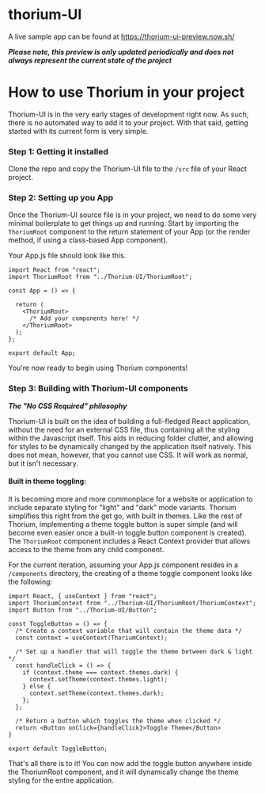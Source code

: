 # thorium-UI
A live sample app can be found at https://thorium-ui-preview.now.sh/

***Please note, this preview is only updated periodically and does not always represent the current state of the project***

# How to use Thorium in your project
Thorium-UI is in the very early stages of development right now. As such, there is no automated way to add it to your project.
With that said, getting started with its current form is very simple.

### Step 1: Getting it installed
Clone the repo and copy the Thorium-UI file to the `/src` file of your React project.

### Step 2: Setting up you App
Once the Thorium-UI source file is in your project, we need to do some very minimal boilerplate to get things up and running. Start by importing the `ThoriumRoot` component to the return statement of your App (or the render method, if using a class-based App component).

Your App.js file should look like this.

```
import React from "react";
import ThoriumRoot from "../Thorium-UI/ThoriumRoot";

const App = () => {

  return (
    <ThoriumRoot>
      /* Add your components here! */
    </ThoriumRoot>
  );
};

export default App;
```

You're now ready to begin using Thorium components!

### Step 3: Building with Thorium-UI components
***The "No CSS Required" philosophy***

Thorium-UI is built on the idea of building a full-fledged React application, without the need for an external CSS file, thus containing all the styling within the Javascript itself. This aids in reducing folder clutter, and allowing for styles to be dynamically changed by the application itself natively. This does not mean, however, that you cannot use CSS. It will work as normal, but it isn't necessary.

#### Built in theme toggling:
It is becoming more and more commonplace for a website or application to include separate styling for "light" and "dark" mode variants. Thorium simplifies this right from the get go, with built in themes. Like the rest of Thorium, implementing a theme toggle button is super simple (and will become even easier once a built-in toggle button component is created). The `ThoriumRoot` component includes a React Context provider that allows access to the theme from any child component.

For the current iteration, assuming your App.js component resides in a `/components` directory, the creating of a theme toggle component looks like the following:

```
import React, { useContext } from "react";
import ThoriumContext from "../Thorium-UI/ThoriumRoot/ThoriumContext";
import Button from "../Thorium-UI/Button";

const ToggleButton = () => {
  /* Create a context variable that will contain the theme data */
  const context = useContext(ThoriumContext);
  
  /* Set up a handler that will toggle the theme between dark & light */
  const handleClick = () => {
    if (context.theme === context.themes.dark) {
      context.setTheme(context.themes.light);
    } else {
      context.setTheme(context.themes.dark);
    };
  };
  
  /* Return a button which toggles the theme when clicked */
  return <Button onClick={handleClick}>Toggle Theme</Button>
}

export default ToggleButton;
```

That's all there is to it! You can now add the toggle button anywhere inside the ThoriumRoot component, and it will dynamically change the theme styling for the entire application.
